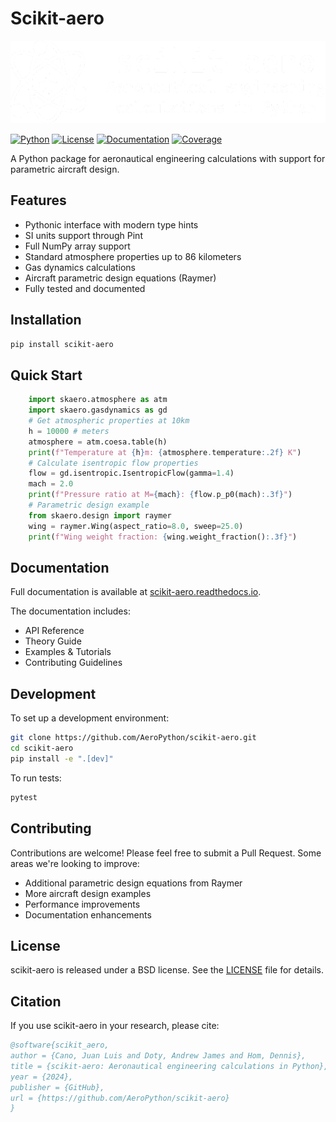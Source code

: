 # Scikit-aero

![Scikit-aero Logo](docs/source/_static/logo.png)

[![Python](https://img.shields.io/badge/Python-3.8%2B-blue)](https://python.org)
[![License](https://img.shields.io/pypi/l/scikit-aero.svg)](LICENSE)
[![Documentation](https://readthedocs.org/projects/scikit-aero/badge/?version=latest)](https://scikit-aero.readthedocs.io/)
[![Coverage](https://codecov.io/gh/AeroPython/scikit-aero/branch/master/graph/badge.svg)](https://codecov.io/gh/AeroPython/scikit-aero)

A Python package for aeronautical engineering calculations with support for parametric aircraft design.

## Features

- Pythonic interface with modern type hints
- SI units support through Pint
- Full NumPy array support
- Standard atmosphere properties up to 86 kilometers
- Gas dynamics calculations
- Aircraft parametric design equations (Raymer)
- Fully tested and documented

## Installation

```bash
pip install scikit-aero
```
## Quick Start

```python
    import skaero.atmosphere as atm
    import skaero.gasdynamics as gd
    # Get atmospheric properties at 10km
    h = 10000 # meters
    atmosphere = atm.coesa.table(h)
    print(f"Temperature at {h}m: {atmosphere.temperature:.2f} K")
    # Calculate isentropic flow properties
    flow = gd.isentropic.IsentropicFlow(gamma=1.4)
    mach = 2.0
    print(f"Pressure ratio at M={mach}: {flow.p_p0(mach):.3f}")
    # Parametric design example
    from skaero.design import raymer
    wing = raymer.Wing(aspect_ratio=8.0, sweep=25.0)
    print(f"Wing weight fraction: {wing.weight_fraction():.3f}")
```


## Documentation

Full documentation is available at [scikit-aero.readthedocs.io](https://scikit-aero.readthedocs.io/).

The documentation includes:
- API Reference
- Theory Guide
- Examples & Tutorials
- Contributing Guidelines

## Development

To set up a development environment:
```bash
git clone https://github.com/AeroPython/scikit-aero.git
cd scikit-aero
pip install -e ".[dev]"
```

To run tests:
```bash
pytest
```


## Contributing

Contributions are welcome! Please feel free to submit a Pull Request. Some areas we're looking to improve:

- Additional parametric design equations from Raymer
- More aircraft design examples
- Performance improvements
- Documentation enhancements

## License

scikit-aero is released under a BSD license. See the [LICENSE](LICENSE) file for details.

## Citation

If you use scikit-aero in your research, please cite:

```bibtex
@software{scikit_aero,
author = {Cano, Juan Luis and Doty, Andrew James and Hom, Dennis},
title = {scikit-aero: Aeronautical engineering calculations in Python},
year = {2024},
publisher = {GitHub},
url = {https://github.com/AeroPython/scikit-aero}
}
```
